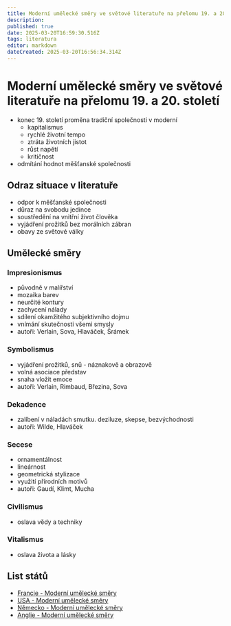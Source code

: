 ```yaml
---
title: Moderní umělecké směry ve světové literatuře na přelomu 19. a 20. století
description: 
published: true
date: 2025-03-20T16:59:30.516Z
tags: literatura
editor: markdown
dateCreated: 2025-03-20T16:56:34.314Z
---
```


# Moderní umělecké směry ve světové literatuře na přelomu 19. a 20. století
- konec 19. století proměna tradiční společnosti v moderní
	- kapitalismus
	- rychlé životní tempo
	- ztráta životních jistot
	- růst napětí
	- kritičnost
- odmítání hodnot měšťanské společnosti

## Odraz situace v literatuře
- odpor k měšťanské společnosti
- důraz na svobodu jedince
- soustředění na vnitřní život člověka
- vyjádření prožitků bez morálních zábran
- obavy ze světové války

## Umělecké směry
### Impresionismus
- původně v malířství
- mozaika barev
- neurčité kontury
- zachycení nálady
- sdílení okamžitého subjektivního dojmu
- vnímání skutečnosti všemi smysly
- autoři: Verlain, Sova, Hlaváček, Šrámek

### Symbolismus
- vyjádření prožitků, snů - náznakově a obrazově
- volná asociace představ
- snaha vložit emoce
- autoři: Verlain, Rimbaud, Březina, Sova

### Dekadence
- zalíbení v náladách smutku. deziluze, skepse, bezvýchodnosti
- autoři: Wilde, Hlaváček

### Secese
- ornamentálnost
- lineárnost
- geometrická stylizace
- využití přírodních motivů
- autoři: Gaudí, Klimt, Mucha

### Civilismus
- oslava vědy a techniky

### Vitalismus
- oslava života a lásky

## List států
- [Francie - Moderní umělecké směry](/cs/literatura/moderni-smery-svet-lit-prel-19-a-20-stol/francie)
- [USA - Moderní umělecké směry](/cs/literatura/moderni-smery-svet-lit-prel-19-a-20-stol/usa)
- [Německo - Moderní umělecké směry](/cs/literatura/moderni-smery-svet-lit-prel-19-a-20-stol/nemecko)
- [Anglie - Moderní umělecké směry](/cs/literatura/moderni-smery-svet-lit-prel-19-a-20-stol/anglie)